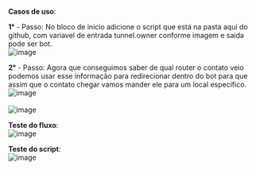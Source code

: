 <b>Casos de uso</b>: 

<b>1°</b> - Passo:
No bloco de inicio adicione o script que está na pasta aqui do github, com variavel de entrada tunnel.owner conforme imagem e saida pode ser bot.
<br>![image](https://user-images.githubusercontent.com/18338341/166161765-7d5c2cc6-09ef-452f-8f44-d750bbae3dd7.png)
 </br>

<b>2°</b> - Passo:
Agora que conseguimos saber de qual router o contato veio podemos usar esse informação para redirecionar dentro do bot para que assim que o contato chegar vamos mander ele para um local especifico. 
<br>![image](https://user-images.githubusercontent.com/18338341/166161815-5cdb4c39-23ad-4af8-ad19-8a2d0b5c53c2.png) </br>
<br>![image](https://user-images.githubusercontent.com/18338341/166161832-b3177bfe-1b7a-4d6c-913e-eb4cfa4b5d3b.png) </br>


<b>Teste do fluxo</b>:
<br>![image](https://user-images.githubusercontent.com/18338341/166161560-cd20ce97-6651-47b6-85cb-b9a1a0d13ba3.png)</br>


<b>Teste do script</b>:
<br>![image](https://user-images.githubusercontent.com/18338341/166161577-cd860107-579a-42ab-8566-f80dc5fbdf1c.png)</br>

